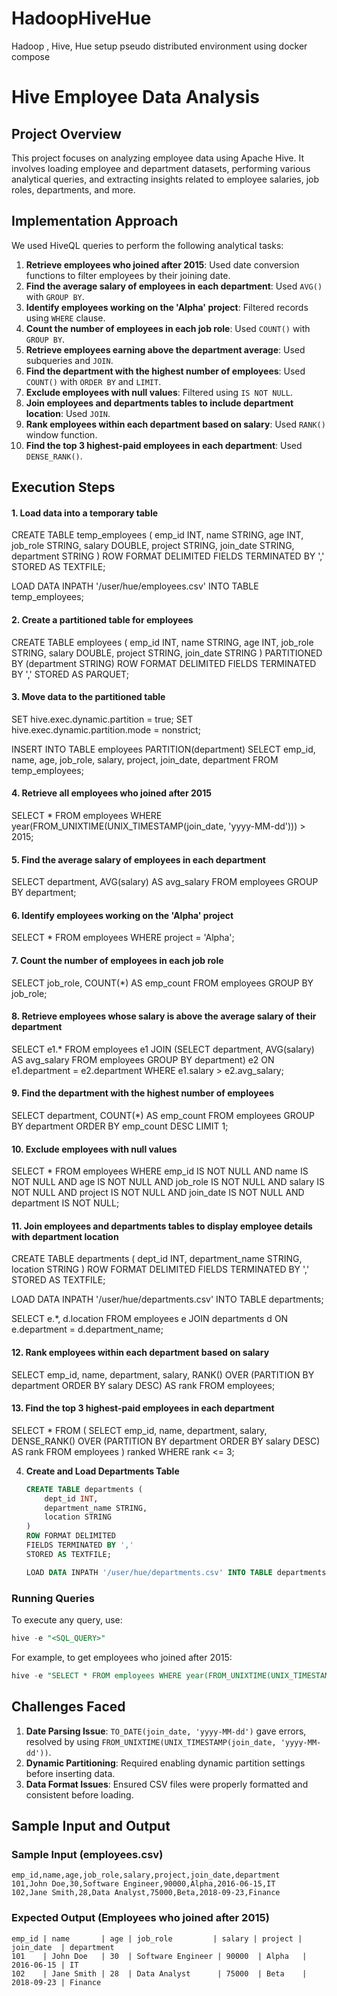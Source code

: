 # HadoopHiveHue
Hadoop , Hive, Hue setup pseudo distributed  environment  using docker compose

# Hive Employee Data Analysis

## Project Overview
This project focuses on analyzing employee data using Apache Hive. It involves loading employee and department datasets, performing various analytical queries, and extracting insights related to employee salaries, job roles, departments, and more.

## Implementation Approach
We used HiveQL queries to perform the following analytical tasks:
1. **Retrieve employees who joined after 2015**: Used date conversion functions to filter employees by their joining date.
2. **Find the average salary of employees in each department**: Used `AVG()` with `GROUP BY`.
3. **Identify employees working on the 'Alpha' project**: Filtered records using `WHERE` clause.
4. **Count the number of employees in each job role**: Used `COUNT()` with `GROUP BY`.
5. **Retrieve employees earning above the department average**: Used subqueries and `JOIN`.
6. **Find the department with the highest number of employees**: Used `COUNT()` with `ORDER BY` and `LIMIT`.
7. **Exclude employees with null values**: Filtered using `IS NOT NULL`.
8. **Join employees and departments tables to include department location**: Used `JOIN`.
9. **Rank employees within each department based on salary**: Used `RANK()` window function.
10. **Find the top 3 highest-paid employees in each department**: Used `DENSE_RANK()`.

## Execution Steps

#### 1. Load data into a temporary table
CREATE TABLE temp_employees (
    emp_id INT,
    name STRING,
    age INT,
    job_role STRING,
    salary DOUBLE,
    project STRING,
    join_date STRING,
    department STRING
)
ROW FORMAT DELIMITED
FIELDS TERMINATED BY ','
STORED AS TEXTFILE;


LOAD DATA INPATH '/user/hue/employees.csv' INTO TABLE temp_employees;


#### 2. Create a partitioned table for employees
CREATE TABLE employees (
    emp_id INT,
    name STRING,
    age INT,
    job_role STRING,
    salary DOUBLE,
    project STRING,
    join_date STRING
)
PARTITIONED BY (department STRING)
ROW FORMAT DELIMITED
FIELDS TERMINATED BY ','
STORED AS PARQUET;


#### 3. Move data to the partitioned table
SET hive.exec.dynamic.partition = true;
SET hive.exec.dynamic.partition.mode = nonstrict;


INSERT INTO TABLE employees PARTITION(department)
SELECT emp_id, name, age, job_role, salary, project, join_date, department FROM temp_employees;


#### 4. Retrieve all employees who joined after 2015
SELECT * FROM employees 
WHERE year(FROM_UNIXTIME(UNIX_TIMESTAMP(join_date, 'yyyy-MM-dd'))) > 2015;


#### 5. Find the average salary of employees in each department
SELECT department, AVG(salary) AS avg_salary FROM employees GROUP BY department;


#### 6. Identify employees working on the 'Alpha' project
SELECT * FROM employees WHERE project = 'Alpha';


#### 7. Count the number of employees in each job role
SELECT job_role, COUNT(*) AS emp_count FROM employees GROUP BY job_role;


#### 8. Retrieve employees whose salary is above the average salary of their department
SELECT e1.* FROM employees e1
JOIN (SELECT department, AVG(salary) AS avg_salary FROM employees GROUP BY department) e2
ON e1.department = e2.department WHERE e1.salary > e2.avg_salary;


#### 9. Find the department with the highest number of employees
SELECT department, COUNT(*) AS emp_count FROM employees
GROUP BY department ORDER BY emp_count DESC LIMIT 1;


#### 10. Exclude employees with null values
SELECT * FROM employees WHERE emp_id IS NOT NULL AND name IS NOT NULL AND age IS NOT NULL 
AND job_role IS NOT NULL AND salary IS NOT NULL AND project IS NOT NULL AND join_date IS NOT NULL 
AND department IS NOT NULL;



#### 11. Join employees and departments tables to display employee details with department location
CREATE TABLE departments (
    dept_id INT,
    department_name STRING,
    location STRING
)
ROW FORMAT DELIMITED
FIELDS TERMINATED BY ','
STORED AS TEXTFILE;


LOAD DATA INPATH '/user/hue/departments.csv' INTO TABLE departments;


SELECT e.*, d.location FROM employees e
JOIN departments d ON e.department = d.department_name;


#### 12. Rank employees within each department based on salary
SELECT emp_id, name, department, salary,
       RANK() OVER (PARTITION BY department ORDER BY salary DESC) AS rank
FROM employees;


#### 13. Find the top 3 highest-paid employees in each department
SELECT * FROM (
    SELECT emp_id, name, department, salary,
           DENSE_RANK() OVER (PARTITION BY department ORDER BY salary DESC) AS rank
    FROM employees
) ranked WHERE rank <= 3;


4. **Create and Load Departments Table**
    ```sql
    CREATE TABLE departments (
        dept_id INT,
        department_name STRING,
        location STRING
    )
    ROW FORMAT DELIMITED
    FIELDS TERMINATED BY ','
    STORED AS TEXTFILE;

    LOAD DATA INPATH '/user/hue/departments.csv' INTO TABLE departments;
    ```

### Running Queries
To execute any query, use:
```sql
hive -e "<SQL_QUERY>"
```
For example, to get employees who joined after 2015:
```sql
hive -e "SELECT * FROM employees WHERE year(FROM_UNIXTIME(UNIX_TIMESTAMP(join_date, 'yyyy-MM-dd'))) > 2015;"
```

## Challenges Faced
1. **Date Parsing Issue**: `TO_DATE(join_date, 'yyyy-MM-dd')` gave errors, resolved by using `FROM_UNIXTIME(UNIX_TIMESTAMP(join_date, 'yyyy-MM-dd'))`.
2. **Dynamic Partitioning**: Required enabling dynamic partition settings before inserting data.
3. **Data Format Issues**: Ensured CSV files were properly formatted and consistent before loading.

## Sample Input and Output
### Sample Input (employees.csv)
```
emp_id,name,age,job_role,salary,project,join_date,department
101,John Doe,30,Software Engineer,90000,Alpha,2016-06-15,IT
102,Jane Smith,28,Data Analyst,75000,Beta,2018-09-23,Finance
```

### Expected Output (Employees who joined after 2015)
```
emp_id | name       | age | job_role         | salary | project | join_date  | department
101    | John Doe   | 30  | Software Engineer | 90000  | Alpha   | 2016-06-15 | IT
102    | Jane Smith | 28  | Data Analyst      | 75000  | Beta    | 2018-09-23 | Finance
```


